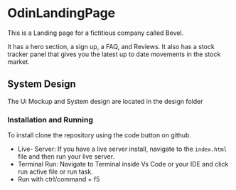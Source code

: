 # OdinLandingPage
This is a Landing page for a fictitious company called Bevel.

It has a hero section, a sign up, a FAQ, and Reviews.
It also has a stock tracker panel that gives you the latest up to date movements in the stock market.
## System Design
The Ui Mockup and System design are located in the design folder

### Installation and Running
To install clone the repository using the code button on github.
- Live- Server: If you have a live server install, navigate to the `index.html` file and then run your live server.
- Terminal Run: Navigate to Terminal inside Vs Code or your IDE and click run active file or run task.
- Run with ctrl/command  + f5
